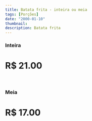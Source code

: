 ```yaml
---
title: Batata frita - inteira ou meia
tags: [Porções]
date: "2000-01-10"
thumbnail:
description: Batata frita
---
```


<h3 id="unordered">
<strong>
<strong>Inteira</strong>
</strong>
</h3>

# R$ 21.00

<br/>

<h3>
<strong>
<strong>Meia</strong>
</strong>
</h3>

# R$ 17.00